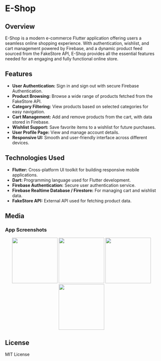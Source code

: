 # E-Shop

## Overview
E-Shop is a modern e-commerce Flutter application offering users a seamless online shopping experience. With authentication, wishlist, and cart management powered by Firebase, and a dynamic product feed sourced from the FakeStore API, E-Shop provides all the essential features needed for an engaging and fully functional online store.

## Features
- **User Authentication:** Sign in and sign out with secure Firebase Authentication.
- **Product Browsing:** Browse a wide range of products fetched from the FakeStore API.
- **Category Filtering:** View products based on selected categories for easy navigation.
- **Cart Management:** Add and remove products from the cart, with data stored in Firebase.
- **Wishlist Support:** Save favorite items to a wishlist for future purchases.
- **User Profile Page:** View and manage account details.
- **Responsive UI:** Smooth and user-friendly interface across different devices.

## Technologies Used
- **Flutter:** Cross-platform UI toolkit for building responsive mobile applications.
- **Dart:** Programming language used for Flutter development.
- **Firebase Authentication:** Secure user authentication service.
- **Firebase Realtime Database / Firestore:** For managing cart and wishlist data.
- **FakeStore API:** External API used for fetching product data.

## Media

### App Screenshots

<p align="center">
  <img src="https://raw.githubusercontent.com/saving_app/main/screenshots/s1.png" width="150"/>
  <img src="https://raw.githubusercontent.com/saving_app/main/screenshots/s2.png" width="150"/>
  <img src="https://raw.githubusercontent.com/saving_app/main/screenshots/s3.png" width="150"/>
  <img src="https://raw.githubusercontent.com/saving_app/main/screenshots/s4.png" width="150"/>
</p>

## License
MIT License
